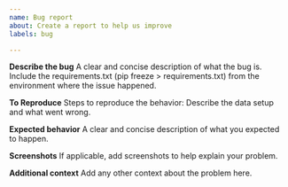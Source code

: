 ```yaml
---
name: Bug report
about: Create a report to help us improve
labels: bug

---
```


**Describe the bug**
A clear and concise description of what the bug is.
Include the requirements.txt (pip freeze > requirements.txt) from the
environment where the issue happened.

**To Reproduce**
Steps to reproduce the behavior:
Describe the data setup and what went wrong.

**Expected behavior**
A clear and concise description of what you expected to happen.

**Screenshots**
If applicable, add screenshots to help explain your problem.

**Additional context**
Add any other context about the problem here.
